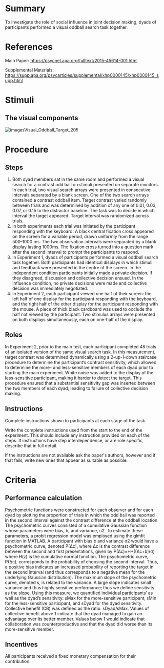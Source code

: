 # Summary
To investigate the role of social influence in joint decision making, dyads of participants performed a visual oddball search task together.

# References
Main Paper: https://psycnet.apa.org/fulltext/2015-45614-001.html

Supplemental Materials: https://supp.apa.org/psycarticles/supplemental/xhp0000145/xhp0000145_supp.html

# Stimuli
## The visual components
![imagesVisual_Oddball_Target_205](https://user-images.githubusercontent.com/89650778/132869370-e674fe0f-4937-4441-9187-6e065a478c20.jpg)

# Procedure
## Steps
1. Both dyad members sat in the same room and performed a visual search for a contrast odd ball on stimuli presented on separate monitors. In each trial, two visual search arrays were presented in consecutive intervals separated by a blank screen. One of the two search arrays contained a contrast oddball item. Target contrast varied randomly between trials and was determined by addition of any one of 0.01, 0.03, 0.07, or 0.15 to the distractor baseline. The task was to decide in which interval the target appeared. Target interval was randomized across trials.
2. In both experiments each trial was initiated by the participant responding with the keyboard. A black central fixation cross appeared on the screen for a variable period, drawn uniformly from the range 500–1000 ms. The two observation intervals were separated by a blank display lasting 1000ms. The fixation cross turned into a question mark after the second interval to prompt the participants to respond. 
3. In Experiment 1, dyads of participants performed a visual oddball search task together. Both participants had identical displays in which stimuli and feedback were presented in the centre of the screen. In the Independent condition participants initially made a private decision. If they disagreed, discussion and collective decision ensued. In the Influence condition, no private decisions were made and collective decision was immediately negotiated.
4. In Experiment 2, each participant viewed one half of their screen: the left half of one display for the participant responding with the keyboard, and the right half of the other display for the participant responding with the mouse. A piece of thick black cardboard was used to occlude the half not viewed by the participant. Two stimulus arrays were presented on both displays simultaneously, each on one-half of the display.

## Roles 
In Experiment 2, prior to the main test, each participant completed 48 trials of an isolated version of the same visual search task. In this measurement, target contrast was determined dynamically using a 2-up-1-down staircase procedure to determine the participant’s contrast sensitivity, which allowed to determine the more- and less-sensitive members of each dyad prior to starting the main experiment. White noise was added to the display of the less-sensitive participant, making it harder to detect the target. This procedure ensured that a substantial sensitivity gap was inserted between the two members of each dyad, leading to failure of collective decision making.

## Instructions
Complete instructions shown to participants at each stage of the task.  

Write the complete instructions used from the start to the end of the experiment. This should include any instruction provided on each of the steps. If instructions have step interdependence, or are role specific, describe that in full detail.

If the instructions are not available ask the paper's authors, however and if that fails, write new ones that appear as suitable as possible.

# Criteria
## Performance calculation
Psychometric functions were constructed for each observer and for each dyad by plotting the proportion of trials in which the odd ball was reported in the second interval against the contrast difference at the oddball location. The psychometric curves consisted of a cumulative Gaussian function whose parameters were bias, b, and variance, σ2. To estimate these parameters, a probit regression model was employed using the glmfit function in MATLAB. A participant with bias b and variance σ2 would have a psychometric curve, denoted P(Δc), where Δc is the contrast difference between the second and first presentations, given by P(Δc)=H*((Δc+b)/σ) where H(z) is the cumulative normal function. The psychometric curve, P(Δc), corresponds to the probability of choosing the second interval. Thus, a positive bias indicates an increased probability of reporting the target in the second interval (and thus corresponds to a negative mean for the underlying Gaussian distribution). The maximum slope of the psychometric curve, denoted s, is related to the variance. A large slope indicates small variance and thus highly sensitive performance; thus we define sensitivity as the slope. Using this measure, we quantified individual participants’ as well as the dyad’s sensitivity:  sMax for the more-sensitive participant, sMin for the less-sensitive participant, and sDyad for the dyad sensitivity. Collective benefit (CB) was defined as the ratio: sDyad/sMax. Values of collective benefit above 1 indicate that the dyad managed to gain an advantage over its better member. Values below 1 would indicate that collaboration was counterproductive and that the dyad did worse than its more-sensitive member.

## Incentives
All participants received a fixed monetary compensation for their contribution.
